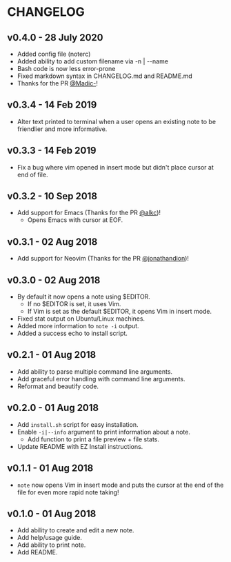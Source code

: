 # CHANGELOG

## v0.4.0 - 28 July 2020

* Added config file (noterc)
* Added ability to add custom filename via -n | --name
* Bash code is now less error-prone
* Fixed markdown syntax in CHANGELOG.md and README.md
* Thanks for the PR [@Madic-](https://github.com/Madic-)!

## v0.3.4 - 14 Feb 2019

* Alter text printed to terminal when a user opens an existing note to be friendlier
and more informative.

## v0.3.3 - 14 Feb 2019

* Fix a bug where vim opened in insert mode but didn't place cursor at end of file.

## v0.3.2 - 10 Sep 2018

* Add support for Emacs (Thanks for the PR [@alkc](https://github.com/alkc))!
  * Opens Emacs with cursor at EOF.

## v0.3.1 - 02 Aug 2018

* Add support for Neovim (Thanks for the PR [@jonathandion](https://github.com/jonathandion))!

## v0.3.0 - 02 Aug 2018

* By default it now opens a note using $EDITOR.
  * If no $EDITOR is set, it uses Vim.
  * If Vim is set as the default $EDITOR, it opens Vim in insert mode.
* Fixed stat output on Ubuntu/Linux machines.
* Added more information to `note -i` output.
* Added a success echo to install script.

## v0.2.1 - 01 Aug 2018

* Add ability to parse multiple command line arguments.
* Add graceful error handling with command line arguments.
* Reformat and beautify code.

## v0.2.0 - 01 Aug 2018

* Add `install.sh` script for easy installation.
* Enable `-i|--info` argument to print information about a note.
  * Add function to print a file preview + file stats.
* Update README with EZ Install instructions.

## v0.1.1 - 01 Aug 2018

* `note` now opens Vim in insert mode and puts the cursor at the end of the file
for even more rapid note taking!


## v0.1.0 - 01 Aug 2018

* Add ability to create and edit a new note.
* Add help/usage guide.
* Add ability to print note.
* Add README.
